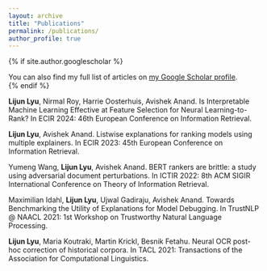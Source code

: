 ```yaml
---
layout: archive
title: "Publications"
permalink: /publications/
author_profile: true
---
```


{% if site.author.googlescholar %}
  <div class="wordwrap">You can also find my full list of articles on <a href="{{site.author.googlescholar}}">my Google Scholar profile</a>.</div>
{% endif %}

**Lijun Lyu**, Nirmal Roy, Harrie Oosterhuis, Avishek Anand. Is Interpretable Machine Learning Effective at
Feature Selection for Neural Learning-to-Rank? In ECIR 2024: 46th European Conference on Information Retrieval.

**Lijun Lyu**, Avishek Anand. Listwise explanations for ranking models using multiple explainers. In ECIR 2023: 45th European Conference on Information Retrieval.

Yumeng Wang, **Lijun Lyu**, Avishek Anand. BERT rankers are brittle: a study using adversarial document perturbations. In ICTIR 2022:  8th ACM SIGIR International Conference on Theory of Information Retrieval.

Maximilian Idahl, **Lijun Lyu**, Ujwal Gadiraju, Avishek Anand. Towards Benchmarking the Utility of Explanations for Model Debugging. In TrustNLP @ NAACL 2021: 1st Workshop on Trustworthy Natural Language Processing.

**Lijun Lyu**, Maria Koutraki, Martin Krickl, Besnik Fetahu. Neural OCR post-hoc correction of historical corpora. In TACL 2021: Transactions of the Association for Computational Linguistics.

